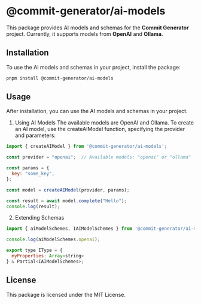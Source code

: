 # @commit-generator/ai-models

This package provides AI models and schemas for the **Commit Generator** project. Currently, it supports models from **OpenAI** and **Ollama**.

## Installation
To use the AI models and schemas in your project, install the package:

```bash
pnpm install @commit-generator/ai-models
```

## Usage
After installation, you can use the AI models and schemas in your project.

1. Using AI Models
The available models are OpenAI and Ollama.
To create an AI model, use the createAIModel function, specifying the provider and parameters:

```javascript
import { createAIModel } from '@commit-generator/ai-models';

const provider = "openai";  // Available models: "openai" or "ollama"

const params = {
  key: "some_key",
};

const model = createAIModel(provider, params);

const result = await model.complete("Hello");
console.log(result);
```

2. Extending Schemas

```javascript
import { aiModelSchemes, IAIModelSchemes } from '@commit-generator/ai-models/schemes';

console.log(aiModelSchemes.openai);

export type IType = {
  myProperties: Array<string>
} & Partial<IAIModelSchemes>;
```

## License
This package is licensed under the MIT License.